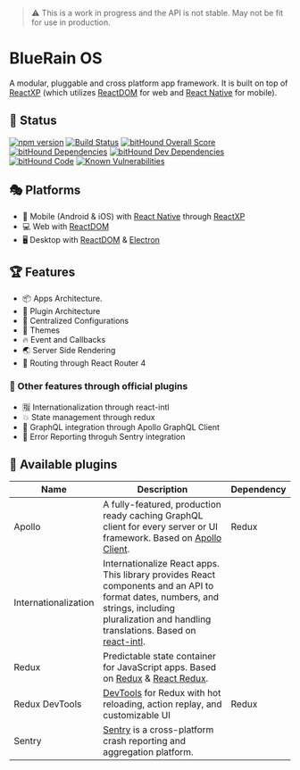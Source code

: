 
> ⚠️ This is a work in progress and the API is not stable. May not be fit for use in production.

# BlueRain OS


A modular, pluggable and cross platform app framework. It is built on top of [ReactXP](https://microsoft.github.io/reactxp/) (which utilizes [ReactDOM](https://facebook.github.io/react/docs/react-dom.html) for web and [React Native](https://facebook.github.io/react-native/) for mobile).

## 🎊 Status 
[![npm version](https://badge.fury.io/js/%40blueeast%2Fbluerain-os.svg)](https://github.com/BlueEastCode/bluerain-os) [![Build Status](https://travis-ci.org/BlueEastCode/bluerain-os.svg?branch=master)](https://travis-ci.org/BlueEastCode/bluerain-os) [![bitHound Overall Score](https://www.bithound.io/github/BlueEastCode/bluerain-os/badges/score.svg)](https://www.bithound.io/github/BlueEastCode/bluerain-os) [![bitHound Dependencies](https://www.bithound.io/github/BlueEastCode/bluerain-os/badges/dependencies.svg)](https://www.bithound.io/github/BlueEastCode/bluerain-os/develop/dependencies/npm) [![bitHound Dev Dependencies](https://www.bithound.io/github/BlueEastCode/bluerain-os/badges/devDependencies.svg)](https://www.bithound.io/github/BlueEastCode/bluerain-os/develop/dependencies/npm) [![bitHound Code](https://www.bithound.io/github/BlueEastCode/bluerain-os/badges/code.svg)](https://www.bithound.io/github/BlueEastCode/bluerain-os) [![Known Vulnerabilities](https://snyk.io/test/npm/@blueeast/bluerain-os/badge.svg)](https://snyk.io/test/npm/@blueeast/bluerain-os)


## 🎭 Platforms
- 📱 Mobile (Android & iOS) with [React Native](https://facebook.github.io/react-native/) through [ReactXP](https://microsoft.github.io/reactxp/)
- 💻 Web with [ReactDOM](https://facebook.github.io/react/docs/react-dom.html)
- 🖥 Desktop with [ReactDOM](https://facebook.github.io/react/docs/react-dom.html) & [Electron](https://electron.atom.io/)

## 🏆 Features
- 📦 Apps Architecture.
- 🤖 Plugin Architecture
- 🔧 Centralized Configurations
- 💅 Themes
- 🔥 Event and Callbacks
- 🌏 Server Side Rendering
- 🔀 Routing through React Router 4

### 🎨 Other features through official plugins
- 🈯️ Internationalization through react-intl
- 💥 State management through redux
- 🚀 GraphQL integration through Apollo GraphQL Client
- 🚨 Error Reporting throguh Sentry integration


## 🤖 Available plugins

Name | Description | Dependency
------ | ------ | ------
Apollo | A fully-featured, production ready caching GraphQL client for every server or UI framework. Based on [Apollo Client](http://dev.apollodata.com/react/). | Redux
Internationalization | Internationalize React apps. This library provides React components and an API to format dates, numbers, and strings, including pluralization and handling translations. Based on [react-intl](https://github.com/yahoo/react-intl). | 
Redux | Predictable state container for JavaScript apps. Based on [Redux](http://redux.js.org/) & [React Redux](https://github.com/reactjs/react-redux).
Redux DevTools | [DevTools](https://github.com/gaearon/redux-devtools) for Redux with hot reloading, action replay, and customizable UI  | Redux
Sentry | [Sentry](https://sentry.io/) is a cross-platform crash reporting and aggregation platform. 
